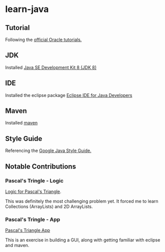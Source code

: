 # learn-java

## Tutorial
Following the [official Oracle tutorials.](https://docs.oracle.com/javase/tutorial/index.html)

## JDK
Installed [Java SE Development Kit 8 (JDK 8)](https://www.oracle.com/java/technologies/javase-jdk8-downloads.html)

## IDE
Installed the eclipse package [Eclipse IDE for Java Developers](https://www.eclipse.org/downloads/packages/release/2020-03/r/eclipse-ide-java-developers) 

## Maven
Installed [maven](https://maven.apache.org/download.cgi)

## Style Guide
Referencing the [Google Java Style Guide.](https://google.github.io/styleguide/javaguide.html)

## Notable Contributions


### Pascal's Tringle - Logic
[Logic for Pascal's Triangle](sandbox/02-hackerrank/04-pascals-triangle).

This was definitely the most challenging problem yet. It forced me to learn Collections (ArrayLists) and 2D ArrayLists. 


### Pascal's Tringle - App
[Pascal's Triangle App](eclipse/workspace/pascals-triangle)

This is an exercise in building a GUI, along with getting familiar with eclipse and maven. 
